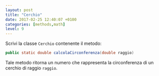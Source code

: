 ```yaml
---
layout: post
title: "Cerchio"
date: 2017-02-25 12:40:07 +0100
categories: [methods,math]
level: 9
---
```


Scrivi la classe `Cerchio` contenente il metodo:


```java
public static double calcolaCirconferenza(double raggio)
```

Tale metodo ritorna un numero che rappresenta la circonferenza di un cerchio di raggio `raggio`.
